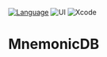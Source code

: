 
[![Language](https://img.shields.io/badge/language-Swift%205.0-orange.svg)](https://swift.org)
![UI](https://img.shields.io/badge/UI-SwiftUI-blue.svg)
![Xcode](https://img.shields.io/badge/Xcode-11.2.1+-green)
<!--![Version](https://img.shields.io/badge/Version-1.0.0-purple) -->


# MnemonicDB
